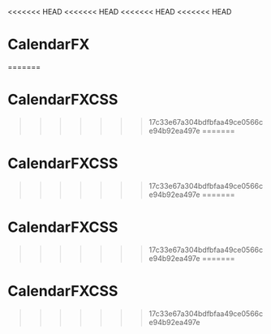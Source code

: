 <<<<<<< HEAD
<<<<<<< HEAD
<<<<<<< HEAD
<<<<<<< HEAD
# CalendarFX
=======
# CalendarFXCSS
>>>>>>> 17c33e67a304bdfbfaa49ce0566ce94b92ea497e
=======
# CalendarFXCSS
>>>>>>> 17c33e67a304bdfbfaa49ce0566ce94b92ea497e
=======
# CalendarFXCSS
>>>>>>> 17c33e67a304bdfbfaa49ce0566ce94b92ea497e
=======
# CalendarFXCSS
>>>>>>> 17c33e67a304bdfbfaa49ce0566ce94b92ea497e
